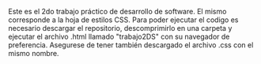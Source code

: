 Este es el 2do trabajo práctico de desarrollo de software. El mismo corresponde a la hoja de estilos CSS. Para poder ejecutar el codigo es necesario descargar el repositorio, descomprimirlo en una carpeta y ejecutar el archivo .html llamado "trabajo2DS" con su navegador de preferencia. Asegurese de tener también descargado el archivo .css con el mismo nombre.
